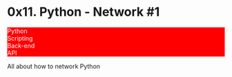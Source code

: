 <h1>0x11. Python - Network #1</h1>
<div>
<div style="background-color: red; color: white">Python</div>
<div style="background-color: red; color: white">Scripting</div>
<div style="background-color: red; color: white">Back-end</div>
<div style="background-color: red; color: white">API</div>
</div>

All about how to network Python